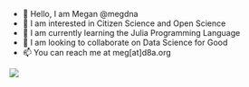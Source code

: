 - 👋 Hello, I am Megan @megdna
- 👀 I am interested in Citizen Science and Open Science
- 🌱 I am currently learning the Julia Programming Language
- 💞️ I am looking to collaborate on Data Science for Good
- 📫 You can reach me at meg[at]d8a.org

<img src="//in.getclicky.com/101410094ns.gif">
